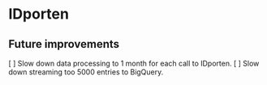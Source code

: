 # IDporten

## Future improvements

[  ] Slow down data processing to  1 month for each call to IDporten.
[  ] Slow down streaming too 5000 entries to BigQuery.

